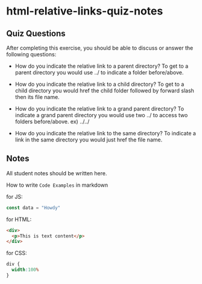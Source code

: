 # html-relative-links-quiz-notes

## Quiz Questions

After completing this exercise, you should be able to discuss or answer the following questions:

- How do you indicate the relative link to a parent directory?
To get to a parent directory you would use ../ to indicate a folder before/above.

- How do you indicate the relative link to a child directory?
To get to a child directory you would href the child folder followed by forward slash then its file name.

- How do you indicate the relative link to a grand parent directory?
To indicate a grand parent directory you would use two ../ to access two folders before/above. ex) ../../

- How do you indicate the relative link to the same directory?
To indicate a link in the same directory you would just href the file name.

## Notes

All student notes should be written here.


How to write `Code Examples` in markdown

for JS:
```javascript
const data = "Howdy"
```

for HTML:
```html
<div>
  <p>This is text content</p>
</div>
```

for CSS:
```css
div {
  width:100%
}
```
